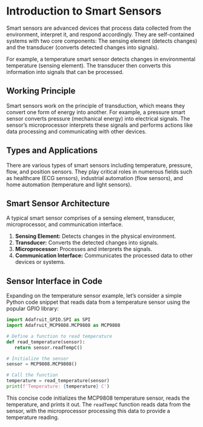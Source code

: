 # Introduction to Smart Sensors

Smart sensors are advanced devices that process data collected from the environment, interpret it, and respond accordingly. They are self-contained systems with two core components: The sensing element (detects changes) and the transducer (converts detected changes into signals).

For example, a temperature smart sensor detects changes in environmental temperature (sensing element). The transducer then converts this information into signals that can be processed.

## Working Principle

Smart sensors work on the principle of transduction, which means they convert one form of energy into another. For example, a pressure smart sensor converts pressure (mechanical energy) into electrical signals. The sensor’s microprocessor interprets these signals and performs actions like data processing and communicating with other devices.

## Types and Applications

There are various types of smart sensors including temperature, pressure, flow, and position sensors. They play critical roles in numerous fields such as healthcare (ECG sensors), industrial automation (flow sensors), and home automation (temperature and light sensors).

## Smart Sensor Architecture

A typical smart sensor comprises of a sensing element, transducer, microprocessor, and communication interface.

1. **Sensing Element:** Detects changes in the physical environment.
2. **Transducer:** Converts the detected changes into signals.
3. **Microprocessor:** Processes and interprets the signals.
4. **Communication Interface:** Communicates the processed data to other devices or systems.

## Sensor Interface in Code

Expanding on the temperature sensor example, let’s consider a simple Python code snippet that reads data from a temperature sensor using the popular GPIO library:

```python
import Adafruit_GPIO.SPI as SPI
import Adafruit_MCP9808.MCP9808 as MCP9808

# Define a function to read temperature
def read_temperature(sensor):
   return sensor.readTempC()

# Initialize the sensor
sensor = MCP9808.MCP9808()

# Call the function
temperature = read_temperature(sensor)
print(f'Temperature: {temperature} C')
```

This concise code initializes the MCP9808 temperature sensor, reads the temperature, and prints it out. The `readTempC` function reads data from the sensor, with the microprocessor processing this data to provide a temperature reading.